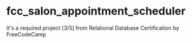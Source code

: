 # fcc_salon_appointment_scheduler
It's a required project [3/5] from Relational Database Certification by FreeCodeCamp
